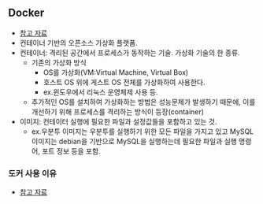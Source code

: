 ## Docker
* [참고 자료](https://subicura.com/2017/01/19/docker-guide-for-beginners-1.html)
* 컨테이너 기반의 오픈소스 가상화 플랫폼.
* 컨테이너: 격리된 공간에서 프로세스가 동작하는 기술. 가상화 기술의 한 종류.
    - 기존의 가상화 방식
        - OS를 가상화(VM:Virtual Machine, Virtual Box)
        - 호스트 OS 위에 게스트 OS 전체를 가상화하여 사용한다.
        - ex.윈도우에서 리눅스 운영체제 사용 등.
    - 추가적인 OS를 설치하여 가상화하는 방법은 성능문제가 발생하기 때문에, 이를 개선하기 위해 프로세스를 격리하는 방식이 등장(container)
* 이미지: 컨테이터 실행에 필요한 파일과 설정값들을 포함하고 있는 것.
    - ex.우분투 이미지는 우분투를 실행하기 위한 모든 파일을 가지고 있고 MySQL 이미지는 debian을 기반으로 MySQL을 실행하는데 필요한 파일과 실행 명령어, 포트 정보 등을 포함.

### 도커 사용 이유
* [참고 자료](https://www.44bits.io/ko/post/why-should-i-use-docker-container)